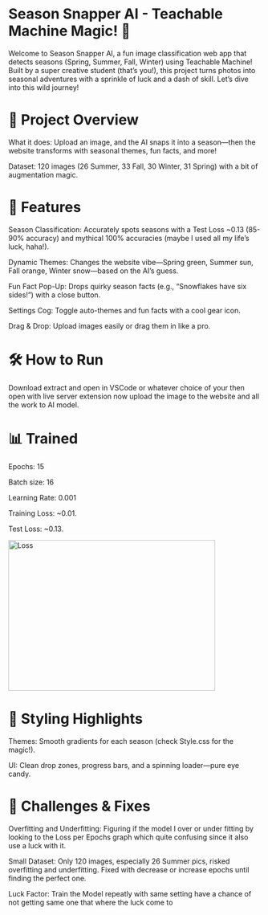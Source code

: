 # Season Snapper AI - Teachable Machine Magic! 🌟

Welcome to Season Snapper AI, a fun image classification web app that detects seasons (Spring, Summer, Fall, Winter) using Teachable Machine! Built by a super creative student (that’s you!), this project turns photos into seasonal adventures with a sprinkle of luck and a dash of skill. Let’s dive into this wild journey!

# 🎉 Project Overview

What it does: Upload an image, and the AI snaps it into a season—then the website transforms with seasonal themes, fun facts, and more!

Dataset: 120 images (26 Summer, 33 Fall, 30 Winter, 31 Spring) with a bit of augmentation magic.

# 🚀 Features

Season Classification: Accurately spots seasons with a Test Loss ~0.13 (85-90% accuracy) and mythical 100% accuracies (maybe I used all my life’s luck, haha!).

Dynamic Themes: Changes the website vibe—Spring green, Summer sun, Fall orange, Winter snow—based on the AI’s guess.

Fun Fact Pop-Up: Drops quirky season facts (e.g., “Snowflakes have six sides!”) with a close button.

Settings Cog: Toggle auto-themes and fun facts with a cool gear icon.

Drag & Drop: Upload images easily or drag them in like a pro.

# 🛠️ How to Run

Download extract and open in VSCode or whatever choice of your then open with live server extension now upload the image to the website and all the work to AI model.

# 📊 Trained

Epochs: 15

Batch size: 16

Learning Rate: 0.001

Training Loss: ~0.01.

Test Loss: ~0.13.

<img width="412" height="300" alt="Loss" src="https://github.com/user-attachments/assets/9354d6f1-4d86-4fd6-854b-f0f65abb2e8f" />


# 🎨 Styling Highlights

Themes: Smooth gradients for each season (check Style.css for the magic!).

UI: Clean drop zones, progress bars, and a spinning loader—pure eye candy.

# 🤔 Challenges & Fixes

Overfitting and Underfitting: Figuring if the model I over or under fitting by looking to the Loss per Epochs graph which quite confusing since it also use a luck with it.

Small Dataset: Only 120 images, especially 26 Summer pics, risked overfitting and underfitting. Fixed with decrease or increase epochs until finding the perfect one.

Luck Factor: Train the Model repeatly with same setting have a chance of not getting same one that where the luck come to
